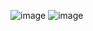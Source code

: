 ![image](https://github.com/user-attachments/assets/c41351d4-7940-4e42-b452-87a712ed4030)
![image](https://github.com/user-attachments/assets/1bea698f-f957-4532-a45e-3a6f2f95845f)
